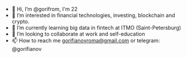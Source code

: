 - 👋 Hi, I’m @gorifrom, I'm 22
- 👀 I’m interested in financial technologies, investing, blockchain and crypto.
- 🌱 I’m currently learning big data in fintech at ITMO (Saint-Petersburg)
- 💞️ I’m looking to collaborate at work and self-education
- 📫 How to reach me gorifianovroma@gmail.com or telegram: @gorifianov

<!---
gorifrom/gorifrom is a ✨ special ✨ repository because its `README.md` (this file) appears on your GitHub profile.
You can click the Preview link to take a look at your changes.
--->
